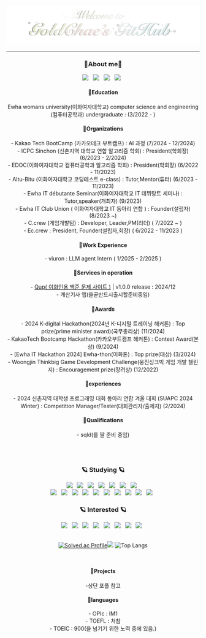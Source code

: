 <div align="center">
  <img src="./main2.gif" />
</div>

---

<h3 align="center">🌷About me🌷</h3>
<div align="center">
  <!--블로그-->
  <a href="https://junggoldchae-coding.tistory.com">
    <img src="https://img.shields.io/badge/tistory-000000?style=for-the-badge&logo=velog&logoColor=white" /></a>
  &nbsp
  <a href="https://skitter-variraptor-bf5.notion.site/dc04b834fc7f4aa1ad0ddaf4e67ba0be?pvs=4">
    <img src="https://img.shields.io/badge/Bucket List-000000?style=for-the-badge&logo=notion&logoColor=white" /></a>
  &nbsp
  <a href="http://https://www.canva.com/design/DAGSayjvMNc/CynhtKzdjj13opYVT_Lj5Q/view?utm_content=DAGSayjvMNc&utm_campaign=designshare&utm_medium=link2&utm_source=uniquelinks&utlId=hee7f989386">
    <img src="https://img.shields.io/badge/portfolio-808080?style=for-the-badge&logo=velog&logoColor=white" /></a>
  &nbsp
  <a href="http://goldchae-portfolio.info">
    <img src="https://img.shields.io/badge/portfolioWeb-808080?style=for-the-badge&logo=velog&logoColor=white" /></a>
  &nbsp
  
  <h4>📍Education </h4>
  Ewha womans university(이화여자대학교) computer science and engineering (컴퓨터공학과) undergraduate : (3/2022 - )
  
  <h4>📍Organizations </h4>
  - Kakao Tech BootCamp (카카오테크 부트캠프) : AI 과정 (7/2024 - 12/2024) 
  <br>
  - ICPC Sinchon (신촌지역 대학교 연합 알고리즘 학회) : President(학회장) (6/2023 - 2/2024) 
  <br>
  - EDOC(이화여자대학교 컴퓨터공학과 알고리즘 학회) : President(학회장) (6/2022 - 11/2023) 
  <br>
  - Altu-Bitu (이화여자대학교 코딩테스트 e-class) : Tutor,Mentor(튜터) (6/2023 - 11/2023)
   <br>
  - Ewha IT débutante Seminar(이화여자대학교 IT 데뷔탕트 세미나) : Tutor,speaker(개최자) (9/2023)
  <br>
  - Ewha IT Club Union ( 이화여자대학교 IT 동아리 연합 ) : Founder(설립자) (8/2023 ~)
  <br>
  - C.crew (게임개발팀) : Developer, Leader,PM(리더) ( 7/2022 ~ )
  <br>
  - Ec.crew : President, Founder(설립자,회장) ( 6/2022 - 11/2023 )
  
<h4>📍Work Experience </h4>
- viuron : LLM agent Intern ( 1/2025 - 2/2025 )

<h4>📍Services in operation </h4>
- <a href="http://ewhaqup.com">Qup( 이화인용 백준 문제 사이트 )</a> | v1.0.0 release : 2024/12 
<br>
- 계산기사 앱(을곧반드시출시할준비중임)

<br>
  <h4>📍Awards</h4>
   - 2024 K-digital Hackathon(2024년 K-디지털 트레이닝 해커톤) : Top prize(prime minister award)(국무총리상) (11/2024) 
  <br>
   - KakaoTech Bootcamp Hackathon(카카오부트캠프 해커톤) : Contest Award(본상) (9/2024) 
  <div>
  - [Ewha IT Hackathon 2024] Ewha-thon(이화톤) : Top prize(대상) (3/2024) 
   <br>
  - Woongjin Thinkbig Game Development Challenge(웅진싱크빅 게임 개발 챌린지) : Encouragement prize(장려상) (12/2022) 
  <div>
    
  <h4>📍experiences</h4>
  - 2024 신촌지역 대학생 프로그래밍 대회 동아리 연합 겨울 대회 (SUAPC 2024 Winter) : Competition Manager/Tester(대회관리자/출제자)
(2/2024)
   <br>
  </div>
</div>

<h4>📍Qualifications </h4>
- sqld(를 딸 준비 중임)

<br><br>
<!--내용 부분-->
<h3 align="center">🪐 Studying 🪐</h3>
<div align="center">
  <!--python/html/css/js/java/C# / c++-->

<img src="https://img.shields.io/badge/python-3670A0?style=for-the-badge&logo=python&logoColor=ffdd54" /> 
&nbsp
  <img src="https://img.shields.io/badge/html5-E34F26.svg?style=for-the-badge&logo=html5&logoColor=white" />
  &nbsp
  <img src="https://img.shields.io/badge/css3-1572B6.svg?style=for-the-badge&logo=css3&logoColor=white" />
  &nbsp
   <img src="https://img.shields.io/badge/javascript-F7DF1E.svg?style=for-the-badge&logo=javascript&logoColor=20232a" />
   &nbsp
  
  <img src="https://img.shields.io/badge/java-150458.svg?style=for-the-badge" />
  &nbsp
  <img src="https://img.shields.io/badge/c%23-4d77cf.svg?style=for-the-badge&logo=csharp&logoColor=white" />
  &nbsp
  <img src="https://img.shields.io/badge/c++-00599C.svg?style=for-the-badge&logo=cplusplus&logoColor=white" />
  &nbsp

  <!-- 유니티 / git/ github / vscode /intellij / 노션 / 피그마 / 프로크리에이트 / 블렌더 / clipstudio -->

  <br>
<img src="https://img.shields.io/badge/unity-000000.svg?style=for-the-badge&logo=unity&logoColor=white" />
&nbsp
  <img src="https://img.shields.io/badge/git-F05033.svg?style=for-the-badge&logo=git&logoColor=white" />
  &nbsp
  <img src="https://img.shields.io/badge/github-181717.svg?style=for-the-badge&logo=github&logoColor=white" />
  &nbsp
    <img src="https://img.shields.io/badge/VSCode-2C2C32.svg?style=for-the-badge&logo=visual-studio-code&logoColor=22ABF3" />
    &nbsp
  <img src="https://img.shields.io/badge/intellij-000000.svg?style=for-the-badge&logo=intellijidea&logoColor=white" />
  &nbsp

  <img src="https://img.shields.io/badge/Notion-F3F3F3.svg?style=for-the-badge&logo=notion&logoColor=black" />
  &nbsp
  <img src="https://img.shields.io/badge/figma-F24E1E.svg?style=for-the-badge&logo=figma&logoColor=white" />
  &nbsp
  <img src="https://img.shields.io/badge/Blender-E87D0D.svg?style=for-the-badge&logo=blender&logoColor=white" />
  &nbsp
  <img src="https://img.shields.io/badge/procreate-000000.svg?style=for-the-badge" />
  &nbsp
    <img src="https://img.shields.io/badge/jupyter-2C2C32.svg?style=for-the-badge&logo=jupyter&logoColor=F37726" />
    &nbsp

</div>

<h3 align="center">🪐 Interested 🪐</h3>
<div align="center">
  <!--리액트/타입스크립트/latex(overleaf)/랭체인/cuda/-->
  <img src="https://img.shields.io/badge/react-20232a.svg?style=for-the-badge&logo=react&logoColor=61DAFB" />
  &nbsp
  <img src="https://img.shields.io/badge/typescript-007ACC.svg?style=for-the-badge&logo=typescript&logoColor=white" />
  &nbsp
  <img src="https://img.shields.io/badge/latex-008080.svg?style=for-the-badge&logo=latex&logoColor=61DAFB" />
  &nbsp
  <img src="https://img.shields.io/badge/overleaf-47A141.svg?style=for-the-badge&logo=overleaf&logoColor=61DAFB" />
  &nbsp
  <img src="https://img.shields.io/badge/LLM-000000.svg?style=for-the-badge" />
  &nbsp
  <img src="https://img.shields.io/badge/Langchain-412991.svg?style=for-the-badge&logo=openai&logoColor=white" />
  &nbsp
  <img src="https://img.shields.io/badge/cuda-3ECC5F.svg?style=for-the-badge" />
  &nbsp
    <img src="https://img.shields.io/badge/mysql-4479A1.svg?style=for-the-badge&logo=mysql&logoColor=white" />
&nbsp
</div>

<br>

<div align="center">
  
[![Solved.ac Profile](http://mazassumnida.wtf/api/v2/generate_badge?boj=celina324)](https://solved.ac/celina324/)<img src="http://mazandi.herokuapp.com/api?handle=celina324&theme=dark"/>
![Top Langs](https://github-readme-stats.vercel.app/api/top-langs/?username=Goldchae&&hide_progress=true)

<!--![ GitHub stats](https://github-readme-stats.vercel.app/api?username=Goldchae&show_icons=true&theme=radical)-->
</div>

<br>

<h4>📍Projects </h4>
-상단 포폴 참고

<br>

<h4>📍languages </h4>
  - OPIc : IM1
   <br>
  - TOEFL : 처참
  <br>
  - TOEIC : 900(을 넘기기 위한 노력 중에 있음.)
